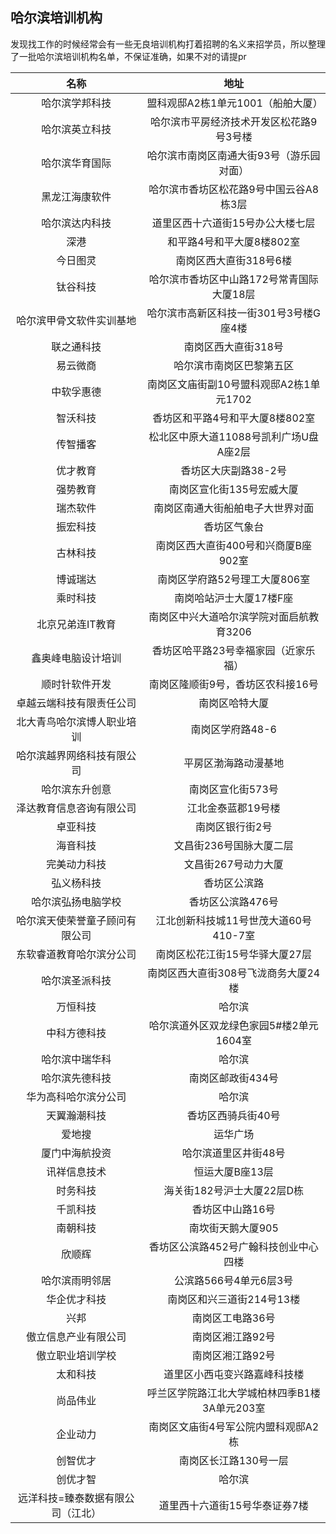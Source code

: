 ## 哈尔滨培训机构
发现找工作的时候经常会有一些无良培训机构打着招聘的名义来招学员，所以整理了一批哈尔滨培训机构名单，不保证准确，如果不对的请提pr

|名称|地址|
|:--:|:--:|
| 哈尔滨学邦科技 | 盟科观邸A2栋1单元1001（船舶大厦）
| 哈尔滨英立科技 | 哈尔滨市平房经济技术开发区松花路9号3号楼
| 哈尔滨华育国际 | 哈尔滨市南岗区南通大街93号（游乐园对面）
| 黑龙江海康软件 | 哈尔滨市香坊区松花路9号中国云谷A8栋3层
| 哈尔滨达内科技 | 道里区西十六道街15号办公大楼七层
| 深港 | 和平路4号和平大厦8楼802室
| 今日图灵 | 南岗区西大直街318号6楼
| 钛谷科技 | 哈尔滨市香坊区中山路172号常青国际大厦18层
| 哈尔滨甲骨文软件实训基地 | 哈尔滨市高新区科技一街301号3号楼G座4楼
| 联之通科技 | 南岗区西大直街318号
| 易云微商 | 哈尔滨市南岗区巴黎第五区
| 中软孚惠德 | 南岗区文庙街副10号盟科观邸A2栋1单元1702
| 智沃科技 | 香坊区和平路4号和平大厦8楼802室
| 传智播客 | 松北区中原大道11088号凯利广场U盘A座2层
| 优才教育 | 香坊区大庆副路38-2号
| 强势教育 | 南岗区宣化街135号宏威大厦
| 瑞杰软件 | 南岗区南通大街船舶电子大世界对面
| 振宏科技 | 香坊区气象台
| 古林科技 | 南岗区西大直街400号和兴商厦B座902室
| 博诚瑞达 | 南岗区学府路52号理工大厦806室
| 乘时科技 | 南岗哈站沪士大厦17楼F座
| 北京兄弟连IT教育 | 南岗区中兴大道哈尔滨学院对面启航教育3206
| 鑫奥峰电脑设计培训 | 香坊区哈平路23号幸福家园（近家乐福）
| 顺时针软件开发 | 南岗区隆顺街9号，香坊区农科接16号
| 卓越云端科技有限责任公司 | 南岗区哈特大厦
| 北大青鸟哈尔滨博人职业培训 | 南岗区学府路48-6
| 哈尔滨越界网络科技有限公司 | 平房区渤海路动漫基地
| 哈尔滨东升创意 | 南岗区宣化街573号
| 泽达教育信息咨询有限公司 | 江北金泰蓝郡19号楼
| 卓亚科技 | 南岗区银行街2号
| 海音科技 | 文昌街236号国脉大厦二层
| 完美动力科技 | 文昌街267号动力大厦
| 弘义杨科技 | 香坊区公滨路
| 哈尔滨弘扬电脑学校 | 香坊区公滨路476号
| 哈尔滨天使荣誉童子顾问有限公司 | 江北创新科技城11号世茂大道60号410-7室
| 东软睿道教育哈尔滨分公司 | 南岗区松花江街15号华驿大厦27层
| 哈尔滨圣派科技 | 南岗区西大直街308号飞泷商务大厦24楼
| 万恒科技 | 哈尔滨
| 中科方德科技 | 哈尔滨道外区双龙绿色家园5#楼2单元1604室
| 哈尔滨中瑞华科 | 哈尔滨
| 哈尔滨先德科技 | 南岗区邮政街434号
| 华为高科哈尔滨分公司 | 哈尔滨
| 天翼瀚潮科技 | 香坊区西骑兵街40号
| 爱地搜 | 运华广场
| 厦门中海航投资 | 哈尔滨道里区井街48号
| 讯祥信息技术 | 恒运大厦B座13层
| 时务科技 | 海关街182号沪士大厦22层D栋
| 千凯科技 | 香坊区中山路16号
| 南朝科技 | 南坎街天鹅大厦905
| 欣顺辉 | 香坊区公滨路452号广翰科技创业中心四楼
| 哈尔滨雨明邻居 | 公滨路566号4单元6层3号
| 华企优才科技 | 南岗区和兴三道街214号13楼
| 兴邦 | 南岗区工电路36号
| 傲立信息产业有限公司 | 南岗区湘江路92号
| 傲立职业培训学校 | 南岗区湘江路92号
| 太和科技 | 道里区小西屯变兴路嘉峰科技楼
| 尚品伟业 | 呼兰区学院路江北大学城柏林四季B1楼3A单元203室
| 企业动力 | 南岗区文庙街4号军公院内盟科观邸A2栋
| 创智优才 | 南岗区长江路130号一层
| 创优才智 | 哈尔滨
| 远洋科技=臻泰数据有限公司（江北）| 道里西十六道街15号华泰证券7楼
